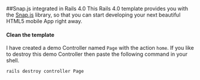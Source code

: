 ##Snap.js integrated in Rails 4.0
This Rails 4.0 template provides you with the [Snap.js][1] library, so that you can start developing your next beautiful HTML5 mobile App right away.

#### Clean the template
I have created a demo Controller named `Page` with the action `home`. If you like to destroy this demo Controller then paste the following command in your shell.

```
rails destroy controller Page
```

[1]: https://github.com/jakiestfu/Snap.js
